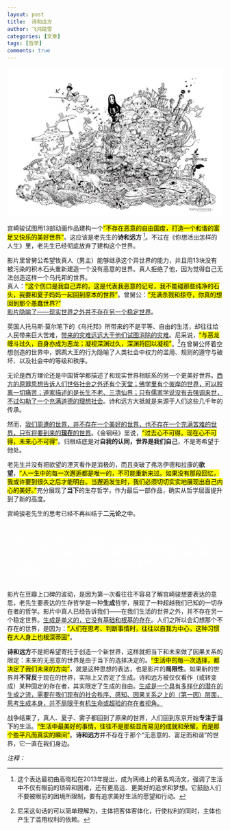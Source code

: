 ```yaml
---
layout: post
title:  诗和远方
author: 飞鸿踏雪
categories: [文章]
tags: [哲学]
comments: true
---
```

![宫崎骏作品人物集合](/assets/gqj.jpg) 

宫崎骏试图用13部动画作品建构一个<mark>“不存在恶意的自由国度，打造一个和谐的富足又快乐的美好世界”</mark>。这应该是老先生的‌**‌诗和远方** [^fn1]。不过在《你想活出怎样的人生》里，老先生已经彻底放弃了建构这个世界。

影片里曾舅公希望牧真人（男主）能够继承这个异世界的能力，并且用13块没有被污染的积木石头重新建造一个没有恶意的世界。真人拒绝了他，因为觉得自己无法创造这样一个乌托邦的世界。<br>真人：<mark>“这个伤口是我自己弄的，这是代表我恶意的记号，我不能碰那些纯净的石头，我要和夏子妈妈一起回到原本的世界”</mark>。曾舅公：<mark>“充满杀戮和掠夺，你真的想回到那个愚蠢世界?”</mark><br><ins>影片隐喻了——现实世界之外并不存在另一个稳定世界</ins>。

英国人托马斯·莫尔笔下的《乌托邦》所带来的不是平等、自由的生活，却往往给人民带来巨大苦难，<ins>带来的灾难远远大于他们试图消除的灾难</ins>。尼采说，<mark>“与恶龙缠斗过久，自身亦成为恶龙；凝视深渊过久，深渊将回以凝视”</mark>。[^fn2]在曾舅公怀着空想创造的世界中，鹦鹉大王的行为隐喻了人类社会中权力的滥用、规则的遵守与破坏、以及社会中的等级和秩序。

无论是西方理论还是中国哲学都描述了和现实世界相联系的另一个更美好世界。<ins>西方的原罪思想告诉人们世俗社会之外还有个天堂；佛学里有个彼岸的世界，可以脱离一切痛苦；道家描述的是长生不老、三清仙界；只有儒家学说没有去强调来世，不过勾勒了一个充满道德的理想社会</ins>。诗和远方大抵就是来源于人们这些几千年的传承。

然而，<ins>我们周遭的世界，并不存在一个美好的世界，也不存在一个充满苦难的世界，只有将要到来的**现在**的世界</ins>。《金钢经》里说，<mark>"过去心不可得，现在心不可得，未来心不可得”</mark>。归根结底是对**自我的认同，世界是我们自己**，不是寄希望于他处。

老先生并没有把欲望的湮灭看作是消极的，而且突破了弗洛伊德和拉康的**欲望**，<mark>“人一生中的每一次邂逅都是唯一的，不可能重新来过。如果没有那段回忆，我或许要到很久之后才能明白。当邂逅发生时，我们必须切切实实地展现出自己内心的美好。”</mark>充分展现了**当下**的生存哲学，作为最后一部作品，确实从哲学层面提升到了新的高度。

宫崎骏老先生的思考已经不再纠结于**二元论**之中。
<p style="
    color:white;
    border-radius: 15px 50px;
    background: var(--oc-orange-5);
    padding: 20px;
    
">
二元论之所以有含混性，是因为物质和心灵是<strong>经验</strong>的效果，都无法作为存在者解释经验。我们说的心灵和物质的时候，<ins>既预设一种外在世界的存在者</ins>又<ins>预设一种认知的或再现的存在者——心灵或<strong>人</strong></ins>。我们是从一个被心灵所认知的物质世界出发，假定心灵是一种分离形式的存在者 ；这样就是含混性的，我们是在用存在者解释存在，或者给存在赋予秩序。</p>

影片在豆瓣上口碑的波动，是因为第一次看往往不容易了解宫崎骏想要表达的意思，老先生要表达的生存哲学是一种**生成**哲学，展现了一种超越我们已知的一切存在者的哲学。影片中真人已经告诉我们——在我们生活的世界之外，并不存在另一个稳定世界。<ins>生成是单义的，它没有基础和根基的存在</ins>。人们之所以会幻想那个不存在的世界，是因为：<mark>“人们在思考、判断事情时，往往以自我为中心，这种习惯在大人身上也根深蒂固”</mark>。

**诗和远方**不是把希望寄托于创造一个新世界，这样就把当下和未来做了因果关系的限定：未来的无恶意的世界是由于当下的选择决定的。<mark>“生活中的每一次选择，都决定了我们未来的方向”</mark>，就是这种思想的表达，也是影片的**局限性**。如果新的世界并**不背反**于现在的世界，实际上又否定了生成。诗和远方被仅仅看作（或转变成）某种固定的存在者，其实限定了生成的自由。<ins>生成是一个具有多样化的潜在的生成之流，需要在我们现有的社会秩序、感知、因果关系之上的（第一因）层面，思考生成本身，并不局限于有机生命或超验的存在者视角。</ins> 

战争结束了，真人、夏子、雾子都回到了原来的世界，人们回到东京开始**专注于当下**的生活。<mark>“生活中最美好的事情，往往不是那些显而易见的成就和荣耀，而是那个些平凡而真实的瞬间”</mark>。**诗和远方**并不存在于那个“无恶意的、富足而和谐”的世界，它一直在我们身边。

*注释：*  

[^fn1]: 这个表达最初由‌高晓松在2013年提出，成为网络上的著名鸡汤文，强调了生活中不仅有眼前的琐碎和困难，还有更高远、更美好的追求和梦想。它鼓励人们不要被眼前的困境所限制，要有追求美好生活的愿望和行动。
[^fn2]: 尼采这句话的可以简单理解为，主体把客体客体化，行使权利的同时，主体也产生了滥用权利的依赖。